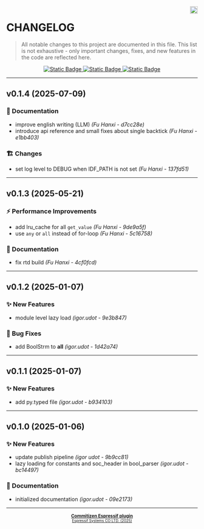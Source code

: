 <a href="https://www.espressif.com">
    <img src="https://www.espressif.com/sites/all/themes/espressif/logo-black.svg" align="right" height="20" />
</a>

# CHANGELOG

> All notable changes to this project are documented in this file.
> This list is not exhaustive - only important changes, fixes, and new features in the code are reflected here.

<div style="text-align: center;">
    <a href="https://keepachangelog.com/en/1.1.0/">
        <img alt="Static Badge" src="https://img.shields.io/badge/Keep%20a%20Changelog-v1.1.0-salmon?logo=keepachangelog&logoColor=black&labelColor=white&link=https%3A%2F%2Fkeepachangelog.com%2Fen%2F1.1.0%2F">
    </a>
    <a href="https://www.conventionalcommits.org/en/v1.0.0/">
        <img alt="Static Badge" src="https://img.shields.io/badge/Conventional%20Commits-v1.0.0-pink?logo=conventionalcommits&logoColor=black&labelColor=white&link=https%3A%2F%2Fwww.conventionalcommits.org%2Fen%2Fv1.0.0%2F">
    </a>
    <a href="https://semver.org/spec/v2.0.0.html">
        <img alt="Static Badge" src="https://img.shields.io/badge/Semantic%20Versioning-v2.0.0-grey?logo=semanticrelease&logoColor=black&labelColor=white&link=https%3A%2F%2Fsemver.org%2Fspec%2Fv2.0.0.html">
    </a>
</div>
<hr>

## v0.1.4 (2025-07-09)

### 📖 Documentation

- improve english writing (LLM) *(Fu Hanxi - d7cc28e)*
- introduce api reference and small fixes about single backtick *(Fu Hanxi - e1bb403)*

### 🏗️ Changes

- set log level to DEBUG when IDF_PATH is not set *(Fu Hanxi - 137fd51)*

---

## v0.1.3 (2025-05-21)

### ⚡ Performance Improvements

- add lru_cache for all `get_value` *(Fu Hanxi - 9de9a5f)*
- use `any` or `all` instead of for-loop *(Fu Hanxi - 5c16758)*

### 📖 Documentation

- fix rtd build *(Fu Hanxi - 4cf0fcd)*

---

## v0.1.2 (2025-01-07)

### ✨ New Features

- module level lazy load *(igor.udot - 9e3b847)*

### 🐛 Bug Fixes

- add BoolStrm to __all__ *(igor.udot - 1d42a74)*

---

## v0.1.1 (2025-01-07)

### ✨ New Features

- add py.typed file *(igor.udot - b934103)*

---

## v0.1.0 (2025-01-06)

### ✨ New Features

- update publish pipeline *(igor udot - 9b9cc81)*
- lazy loading for constants and soc_header in bool_parser *(igor.udot - bc14497)*

### 📖 Documentation

- initialized documentation *(igor.udot - 09e2173)*

---

<div style="text-align: center;">
    <small>
        <b>
            <a href="https://www.github.com/espressif/cz-plugin-espressif">Commitizen Espressif plugin</a>
        </b>
    <br>
        <sup><a href="https://www.espressif.com">Espressif Systems CO LTD. (2025)</a><sup>
    </small>
</div>
